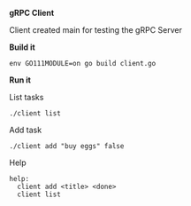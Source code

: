 **gRPC Client**

Client created main for testing the gRPC Server

**Build it**

```
env GO111MODULE=on go build client.go
```

**Run it**

List tasks
```
./client list
```

Add task
```
./client add "buy eggs" false
```

Help
```
help:
  client add <title> <done>
  client list
```